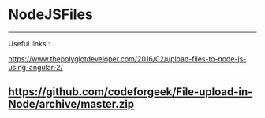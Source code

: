 # NodeJSFiles
-------------------------------------------------------------------------------------------------
Useful links :

https://www.thepolyglotdeveloper.com/2016/02/upload-files-to-node-js-using-angular-2/ 

https://github.com/codeforgeek/File-upload-in-Node/archive/master.zip 
-------------------------------------------------------------------------------------------------
